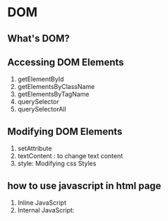 # DOM

## What's DOM?


## Accessing DOM Elements
1. getElementById
2. getElementsByClassName
3. getElementsByTagName
4. querySelector
5. querySelectorAll



## Modifying DOM Elements
1. setAttribute
2. textContent : to change text content
3. style: Modifying css Styles


## how to use javascript in html page
1. Inline JavaScript
2. Internal JavaScript: <script> tag
3. external JavaScript file